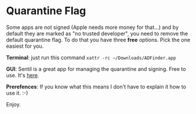 # Quarantine Flag
Some apps are not signed (Apple needs more money for that...) and by default they are marked as "no trusted developer", you need to remove the default quarantine flag. To do that you have three **free** options. Pick the one easiest for you.

**Terminal**:
just run this command `xattr -rc ~/Downloads/ADFinder.app`

**GUI**: Sentil is a great app for managing the quarantine and signing. Free to use. It's [here](https://github.com/alienator88/Sentinel).

**Prerefences**: If you know what this means I don't have to explain it how to use it. :-) 

Enjoy.
